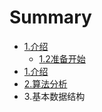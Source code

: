 # Summary

* [1.介绍](README.md)
   * [1.2准备开始](12zhun_bei_kai_shi.md)
* [1.介绍](1jie_shao.md)
* [2.算法分析](chapter1.md)
* 3.基本数据结构

